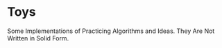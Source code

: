 Toys
====

Some Implementations of Practicing Algorithms and Ideas. They Are Not Written in Solid Form.
